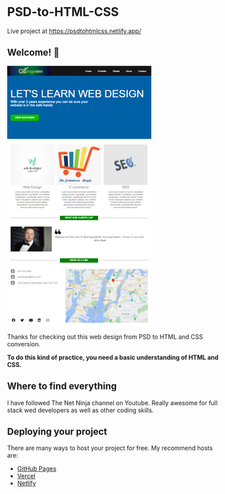 # PSD-to-HTML-CSS

Live project at https://psdtohtmlcss.netlify.app/

## Welcome! 👋

<img src="images/PSD-to-html-css.PNG">

Thanks for checking out this web design from PSD to HTML and CSS conversion.

**To do this kind of practice, you need a basic understanding of HTML and CSS.**

## Where to find everything

I have followed The Net Ninja channel on Youtube. Really awesome for full stack wed developers as well as other coding skills.

## Deploying your project

There are many ways to host your project for free. My recommend hosts are:

- [GitHub Pages](https://pages.github.com/)
- [Vercel](https://vercel.com/)
- [Netlify](https://www.netlify.com/)
